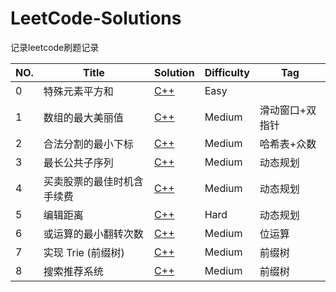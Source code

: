 # LeetCode-Solutions
记录leetcode刷题记录

| NO.  | Title                      | Solution                                              | Difficulty | Tag             |
| ---- | -------------------------- | ----------------------------------------------------- | ---------- | --------------- |
| 0    | 特殊元素平方和             | [C++](6889.%20特殊元素平方和/solution.cpp)            | Easy       |                 |
| 1    | 数组的最大美丽值           | <a href="6929. 数组的最大美丽值/solution.cpp">C++</a> | Medium     | 滑动窗口+双指针 |
| 2    | 合法分割的最小下标         | [C++](6927.%20合法分割的最小下标/solution.cpp)        | Medium     | 哈希表+众数     |
| 3    | 最长公共子序列             | [C++](1143.%20最长公共子序列/solution.cpp)            | Medium     | 动态规划        |
| 4    | 买卖股票的最佳时机含手续费 | [C++](714.%20买卖股票的最佳时机含手续费/solution.cpp) | Medium     | 动态规划        |
| 5    | 编辑距离                   | [C++](72.%20编辑距离/solution.cpp)                    | Hard       | 动态规划        |
| 6    | 或运算的最小翻转次数       | [C++](1318.%20或运算的最小翻转次数/solution.cpp)      | Medium     | 位运算          |
| 7    | 实现 Trie (前缀树)         | [C++](208.%20实现%20Trie%20(前缀树)/solution.cpp)     | Medium     | 前缀树          |
| 8    | 搜索推荐系统               | [C++](1268.%20搜索推荐系统/solution.cpp)              | Medium     | 前缀树          |


